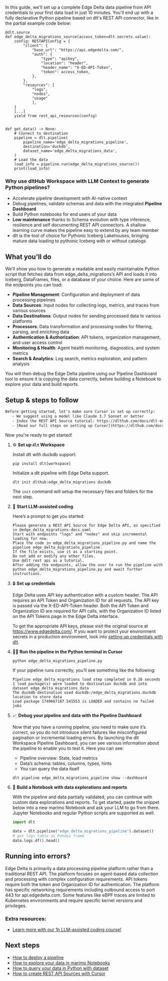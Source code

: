 In this guide, we'll set up a complete Edge Delta data pipeline from API credentials to your first data load in just 10 minutes. You'll end up with a fully declarative Python pipeline based on dlt's REST API connector, like in the partial example code below:

```python-outcome
@dlt.source
def edge_delta_migrations_source(access_token=dlt.secrets.value):
    config: RESTAPIConfig = {
        "client": {
            "base_url": "https://api.edgedelta.com/",
            "auth": {
                "type": "apikey",
                "location": "header",
                "header_name": "X-ED-API-Token",
                "token": access_token,
            },
        },
        "resources": [
            "logs",
            "nodes",
            "usage"
            ],
    }
    [...]
    yield from rest_api_resources(config)


def get_data() -> None:
    # Connect to destination
    pipeline = dlt.pipeline(
        pipeline_name='edge_delta_migrations_pipeline',
        destination='duckdb',
        dataset_name='edge_delta_migrations_data', 
    )
    # Load the data
    load_info = pipeline.run(edge_delta_migrations_source())
    print(load_info) 
```

### Why use dltHub Workspace with LLM Context to generate Python pipelines?

- Accelerate pipeline development with AI-native context
- Debug pipelines, validate schemas and data with the integrated **Pipeline Dashboard**
- Build Python notebooks for end users of your data
- **Low maintenance** thanks to Schema evolution with type inference, resilience and self documenting REST API connectors. A shallow learning curve makes the pipeline easy to extend by any team member
- dlt is the tool of choice for Pythonic Iceberg Lakehouses, bringing mature data loading to pythonic Iceberg with or without catalogs

## What you’ll do

We’ll show you how to generate a readable and easily maintainable Python script that fetches data from edge_delta_migrations’s API and loads it into Iceberg, DataFrames, files, or a database of your choice. Here are some of the endpoints you can load:

- **Pipeline Management**: Configuration and deployment of data processing pipelines
- **Data Sources**: Input nodes for collecting logs, metrics, and traces from various sources
- **Data Destinations**: Output nodes for sending processed data to various platforms
- **Processors**: Data transformation and processing nodes for filtering, parsing, and enriching data
- **Authentication & Authorization**: API tokens, organization management, and user access control
- **Monitoring & Health**: Agent health monitoring, diagnostics, and system metrics
- **Search & Analytics**: Log search, metrics exploration, and pattern analysis

You will then debug the Edge Delta pipeline using our Pipeline Dashboard tool to ensure it is copying the data correctly, before building a Notebook to explore your data and build reports.

## Setup & steps to follow

```default
Before getting started, let's make sure Cursor is set up correctly:
   - We suggest using a model like Claude 3.7 Sonnet or better
   - Index the REST API Source tutorial: https://dlthub.com/docs/dlt-ecosystem/verified-sources/rest_api/ and add it to context as **@dlt rest api**
   - [Read our full steps on setting up Cursor](https://dlthub.com/docs/dlt-ecosystem/llm-tooling/cursor-restapi#23-configuring-cursor-with-documentation)
```

Now you're ready to get started!

1. ⚙️ **Set up `dlt` Workspace**
    
    Install dlt with duckdb support:
    ```shell
    pip install dlt[workspace]
    ```

    Initialize a dlt pipeline with Edge Delta support.
    ```shell
    dlt init dlthub:edge_delta_migrations duckdb
    ```

    The `init` command will setup the necessary files and folders for the next step.
    
2. 🤠 **Start LLM-assisted coding**
    
    Here’s a prompt to get you started:
    
    ```prompt
    Please generate a REST API Source for Edge Delta API, as specified in @edge_delta_migrations-docs.yaml 
    Start with endpoints "logs" and "nodes" and skip incremental loading for now. 
    Place the code in edge_delta_migrations_pipeline.py and name the pipeline edge_delta_migrations_pipeline. 
    If the file exists, use it as a starting point. 
    Do not add or modify any other files. 
    Use @dlt rest api as a tutorial. 
    After adding the endpoints, allow the user to run the pipeline with python edge_delta_migrations_pipeline.py and await further instructions.
    ```

    
3. 🔒 **Set up credentials** 
    
    Edge Delta uses API key authentication with a custom header. The API requires an API Token and Organization ID for all requests. The API key is passed via the X-ED-API-Token header. Both the API Token and Organization ID are required for API calls, with the Organization ID listed on the API Tokens page in the Edge Delta interface.
    
    To get the appropriate API keys, please visit the original source at https://www.edgedelta.com/.
    If you want to protect your environment secrets in a production environment, look into [setting up credentials with dlt](https://dlthub.com/docs/walkthroughs/add_credentials).
    
4. 🏃‍♀️ **Run the pipeline in the Python terminal in Cursor**
    
    ```shell
    python edge_delta_migrations_pipeline.py
    ```
    
    If your pipeline runs correctly, you’ll see something like the following:
    
    ```shell
    Pipeline edge_delta_migrations load step completed in 0.26 seconds
    1 load package(s) were loaded to destination duckdb and into dataset edge_delta_migrations_data
    The duckdb destination used duckdb:/edge_delta_migrations.duckdb location to store data
    Load package 1749667187.541553 is LOADED and contains no failed jobs
    ```
    
5. 📈 **Debug your pipeline and data with the Pipeline Dashboard**

    Now that you have a running pipeline, you need to make sure it’s correct, so you do not introduce silent failures like misconfigured pagination or incremental loading errors. By launching the dlt Workspace Pipeline Dashboard, you can see various information about the pipeline to enable you to test it. Here you can see:
    - Pipeline overview: State, load metrics
    - Data’s schema: tables, columns, types, hints
    - You can query the data itself
    
    ```shell
    dlt pipeline edge_delta_migrations_pipeline show --dashboard
    ```
    
6. 🐍 **Build a Notebook with data explorations and reports**

    With the pipeline and data partially validated, you can continue with custom data explorations and reports. To get started, paste the snippet below into a new marimo Notebook and ask your LLM to go from there. Jupyter Notebooks and regular Python scripts are supported as well.

    
    ```python
    import dlt

   data = dlt.pipeline("edge_delta_migrations_pipeline").dataset()
   # get logs table as Pandas frame
   data.logs.df().head()
    ```

## Running into errors?

Edge Delta is primarily a data processing pipeline platform rather than a traditional REST API. The platform focuses on agent-based data collection and processing with complex configuration requirements. API tokens require both the token and Organization ID for authentication. The platform has specific networking requirements including outbound access to port 443 for api.edgedelta.com. Some features like eBPF traces are limited to Kubernetes environments and require specific kernel versions and privileges.

### Extra resources:

- [Learn more with our 1h LLM-assisted coding course!](https://www.youtube.com/watch?v=GGid70rnJuM)

## Next steps

- [How to deploy a pipeline](https://dlthub.com/docs/walkthroughs/deploy-a-pipeline)
- [How to explore your data in marimo Notebooks](https://dlthub.com/docs/general-usage/dataset-access/marimo)
- [How to query your data in Python with dataset](https://dlthub.com/docs/general-usage/dataset-access/dataset)
- [How to create REST API Sources with Cursor](https://dlthub.com/docs/dlt-ecosystem/llm-tooling/cursor-restapi)